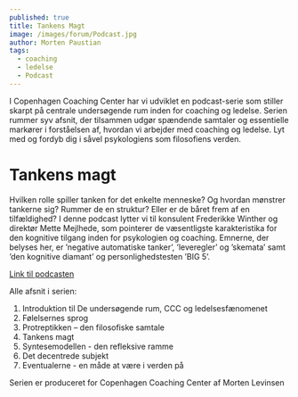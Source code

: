 ```yaml
---
published: true
title: Tankens Magt
image: /images/forum/Podcast.jpg
author: Morten Paustian
tags:
  - coaching
  - ledelse
  - Podcast
---
```

I Copenhagen Coaching Center har vi udviklet en podcast-serie som stiller skarpt på centrale undersøgende rum inden for coaching og ledelse. Serien rummer syv afsnit, der tilsammen udgør spændende samtaler og essentielle markører i forståelsen af, hvordan vi arbejder med coaching og ledelse. Lyt med og fordyb dig i såvel psykologiens som filosofiens verden.

# Tankens magt
Hvilken rolle spiller tanken for det enkelte menneske? Og hvordan mønstrer tankerne sig? Rummer de en struktur? Eller er de båret frem af en tilfældighed? I denne podcast lytter vi til konsulent Frederikke Winther og direktør Mette Mejlhede, som pointerer de væsentligste karakteristika for den kognitive tilgang inden for psykologien og coaching. Emnerne, der belyses her, er ’negative automatiske tanker’, ’leveregler’ og ’skemata’ samt ’den kognitive diamant’ og personlighedstesten ’BIG 5’.

[Link til podcasten](https://soundcloud.com/user-167047692/tankens-magt-den-kognitive-tilgang-til-coaching)

Alle afsnit i serien:

1.	Introduktion til De undersøgende rum, CCC og ledelsesfænomenet
2.	Følelsernes sprog
3.	Protreptikken – den filosofiske samtale 
4.	Tankens magt
5.	Syntesemodellen - den refleksive ramme
6.	Det decentrede subjekt 
7.	Eventualerne - en måde at være i verden på

Serien er produceret for Copenhagen Coaching Center af Morten Levinsen
